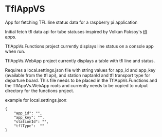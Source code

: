 # TflAppVS
App for fetching TFL line status data for a raspberry pi application

Initial fetch tfl data api for tube statuses inspired by Volkan Paksoy's [tfl apps](https://volkanpaksoy.com/archive/2015/11/13/playing-with-tfl-api-with-csharp-xamarin-and-swift/).

TflAppVs.Functions project currently displays line status on a console app when run.

TflAppVs.WebApp project currently displays a table with tfl line and status.

Requires a local.settings.json file with string values for app_id and app_key (available from the tfl api), and station naptanId and tfl transport type for departure board. This file needs to be placed in the TflAppVs.Functions and the TflAppVs.WebApp roots and currently needs to be copied to output directory for the functions project.

example for local.settings.json:
```
{
    "app_id": "",
    "app_key": "",
    "stationId": "",
    "tflType":  ""
}
```
